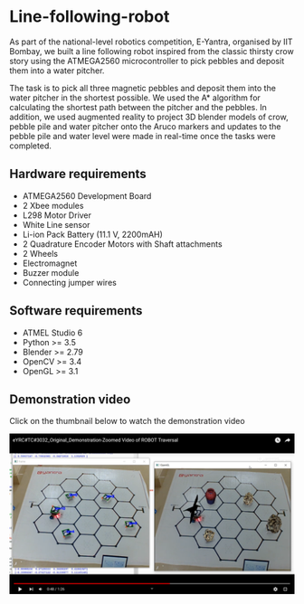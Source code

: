 # Line-following-robot
As part of the national-level robotics competition, E-Yantra, organised by IIT Bombay, we built a line following robot inspired from the classic thirsty crow story using the ATMEGA2560 microcontroller to pick pebbles and deposit them into a water pitcher. 

The task is to pick all three magnetic pebbles and deposit them into the water pitcher in the shortest possible. We used the A\* algorithm for calculating the shortest path between the pitcher and the pebbles. In addition, we used augmented reality to project 3D blender models of crow, pebble pile and water pitcher onto the Aruco markers and updates to the pebble pile and water level were made in real-time once the tasks were completed.

## Hardware requirements
- ATMEGA2560 Development Board
- 2 Xbee modules
- L298 Motor Driver
- White Line sensor
- Li-ion Pack Battery (11.1 V, 2200mAH)
- 2 Quadrature Encoder Motors with Shaft attachments
- 2 Wheels
- Electromagnet
- Buzzer module
- Connecting jumper wires

## Software requirements
- ATMEL Studio 6
- Python >= 3.5
- Blender >= 2.79
- OpenCV >= 3.4
- OpenGL >= 3.1

## Demonstration video

Click on the thumbnail below to watch the demonstration video

[![Image](Robot.png)](https://youtu.be/mA4sesmhNMw?t=36)
